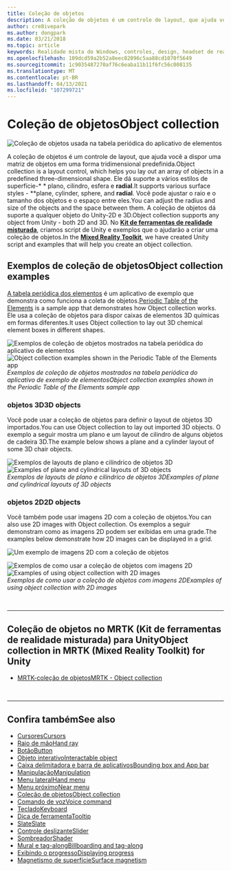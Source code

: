 ```yaml
---
title: Coleção de objetos
description: A coleção de objetos é um controle de layout, que ajuda você a dispor uma matriz de objetos em uma forma tridimensional predefinida.
author: cre8ivepark
ms.author: dongpark
ms.date: 03/21/2018
ms.topic: article
keywords: Realidade mista do Windows, controles, design, headset de realidade misturada, headset da realidade mista do Windows, headset da realidade virtual, HoloLens, coleta de objetos, 2D, 3D, MRTK, kit de ferramentas de realidade misturada
ms.openlocfilehash: 109dcd59a2b52a8eec82096c5aa88cd1070f5649
ms.sourcegitcommit: 1c9035487270af76c6eaba11b11f6fc56c008135
ms.translationtype: MT
ms.contentlocale: pt-BR
ms.lasthandoff: 04/13/2021
ms.locfileid: "107299721"
---
```

# <a name="object-collection"></a><span data-ttu-id="8c735-104">Coleção de objetos</span><span class="sxs-lookup"><span data-stu-id="8c735-104">Object collection</span></span>

![Coleção de objetos usada na tabela periódica do aplicativo de elementos](images/UX_Hero_ObjectCollection.jpg)<br>

<span data-ttu-id="8c735-106">A coleção de objetos é um controle de layout, que ajuda você a dispor uma matriz de objetos em uma forma tridimensional predefinida.</span><span class="sxs-lookup"><span data-stu-id="8c735-106">Object collection is a layout control, which helps you lay out an array of objects in a predefined three-dimensional shape.</span></span> <span data-ttu-id="8c735-107">Ele dá suporte a vários estilos de superfície-\* \* plano, cilindro, esfera e **radial**.</span><span class="sxs-lookup"><span data-stu-id="8c735-107">It supports various surface styles - \*\*plane, cylinder, sphere, and **radial**.</span></span> <span data-ttu-id="8c735-108">Você pode ajustar o raio e o tamanho dos objetos e o espaço entre eles.</span><span class="sxs-lookup"><span data-stu-id="8c735-108">You can adjust the radius and size of the objects and the space between them.</span></span> <span data-ttu-id="8c735-109">A coleção de objetos dá suporte a qualquer objeto do Unity-2D e 3D.</span><span class="sxs-lookup"><span data-stu-id="8c735-109">Object collection supports any object from Unity - both 2D and 3D.</span></span> <span data-ttu-id="8c735-110">No **[Kit de ferramentas de realidade misturada](https://microsoft.github.io/MixedRealityToolkit-Unity/Documentation/README_ObjectCollection.html)**, criamos script de Unity e exemplos que o ajudarão a criar uma coleção de objetos.</span><span class="sxs-lookup"><span data-stu-id="8c735-110">In the **[Mixed Reality Toolkit](https://microsoft.github.io/MixedRealityToolkit-Unity/Documentation/README_ObjectCollection.html)**, we have created Unity script and examples that will help you create an object collection.</span></span>

## <a name="object-collection-examples"></a><span data-ttu-id="8c735-111">Exemplos de coleção de objetos</span><span class="sxs-lookup"><span data-stu-id="8c735-111">Object collection examples</span></span>

<span data-ttu-id="8c735-112">[A tabela periódica dos elementos](../develop/unity/periodic-table-of-the-elements.md) é um aplicativo de exemplo que demonstra como funciona a coleta de objetos.</span><span class="sxs-lookup"><span data-stu-id="8c735-112">[Periodic Table of the Elements](../develop/unity/periodic-table-of-the-elements.md) is a sample app that demonstrates how Object collection works.</span></span> <span data-ttu-id="8c735-113">Ele usa a coleção de objetos para dispor caixas de elementos 3D químicas em formas diferentes.</span><span class="sxs-lookup"><span data-stu-id="8c735-113">It uses Object collection to lay out 3D chemical element boxes in different shapes.</span></span>

<span data-ttu-id="8c735-114">![Exemplos de coleção de objetos mostrados na tabela periódica do aplicativo de elementos](images/periodictable-collections-1000px.jpg)</span><span class="sxs-lookup"><span data-stu-id="8c735-114">![Object collection examples shown in the Periodic Table of the Elements app](images/periodictable-collections-1000px.jpg)</span></span><br>
<span data-ttu-id="8c735-115">*Exemplos de coleção de objetos mostrados na tabela periódica do aplicativo de exemplo de elementos*</span><span class="sxs-lookup"><span data-stu-id="8c735-115">*Object collection examples shown in the Periodic Table of the Elements sample app*</span></span>

### <a name="3d-objects"></a><span data-ttu-id="8c735-116">objetos 3D</span><span class="sxs-lookup"><span data-stu-id="8c735-116">3D objects</span></span>

<span data-ttu-id="8c735-117">Você pode usar a coleção de objetos para definir o layout de objetos 3D importados.</span><span class="sxs-lookup"><span data-stu-id="8c735-117">You can use Object collection to lay out imported 3D objects.</span></span> <span data-ttu-id="8c735-118">O exemplo a seguir mostra um plano e um layout de cilindro de alguns objetos de cadeira 3D.</span><span class="sxs-lookup"><span data-stu-id="8c735-118">The example below shows a plane and a cylinder layout of some 3D chair objects.</span></span>

<span data-ttu-id="8c735-119">![Exemplos de layouts de plano e cilíndrico de objetos 3D](images/objectcollection-3dobjects-1000px.jpg)</span><span class="sxs-lookup"><span data-stu-id="8c735-119">![Examples of plane and cylindrical layouts of 3D objects](images/objectcollection-3dobjects-1000px.jpg)</span></span><br>
<span data-ttu-id="8c735-120">*Exemplos de layouts de plano e cilíndrico de objetos 3D*</span><span class="sxs-lookup"><span data-stu-id="8c735-120">*Examples of plane and cylindrical layouts of 3D objects*</span></span>

### <a name="2d-objects"></a><span data-ttu-id="8c735-121">objetos 2D</span><span class="sxs-lookup"><span data-stu-id="8c735-121">2D objects</span></span>

<span data-ttu-id="8c735-122">Você também pode usar imagens 2D com a coleção de objetos.</span><span class="sxs-lookup"><span data-stu-id="8c735-122">You can also use 2D images with Object collection.</span></span> <span data-ttu-id="8c735-123">Os exemplos a seguir demonstram como as imagens 2D podem ser exibidas em uma grade.</span><span class="sxs-lookup"><span data-stu-id="8c735-123">The examples below demonstrate how 2D images can be displayed in a grid.</span></span>

![Um exemplo de imagens 2D com a coleção de objetos](images/940px-layout-3dobjects-3.jpg)

<span data-ttu-id="8c735-125">![Exemplos de como usar a coleção de objetos com imagens 2D](images/940px-layout-2dimages.jpg)</span><span class="sxs-lookup"><span data-stu-id="8c735-125">![Examples of using object collection with 2D images](images/940px-layout-2dimages.jpg)</span></span><br>
<span data-ttu-id="8c735-126">*Exemplos de como usar a coleção de objetos com imagens 2D*</span><span class="sxs-lookup"><span data-stu-id="8c735-126">*Examples of using object collection with 2D images*</span></span>

<br>

---

## <a name="object-collection-in-mrtk-mixed-reality-toolkit-for-unity"></a><span data-ttu-id="8c735-127">Coleção de objetos no MRTK (Kit de ferramentas de realidade misturada) para Unity</span><span class="sxs-lookup"><span data-stu-id="8c735-127">Object collection in MRTK (Mixed Reality Toolkit) for Unity</span></span>

* [<span data-ttu-id="8c735-128">MRTK-coleção de objetos</span><span class="sxs-lookup"><span data-stu-id="8c735-128">MRTK - Object collection</span></span>](https://docs.microsoft.com/windows/mixed-reality/mrtk-unity/features/ux-building-blocks/object-collection)

<br>

---

## <a name="see-also"></a><span data-ttu-id="8c735-129">Confira também</span><span class="sxs-lookup"><span data-stu-id="8c735-129">See also</span></span>

* [<span data-ttu-id="8c735-130">Cursores</span><span class="sxs-lookup"><span data-stu-id="8c735-130">Cursors</span></span>](cursors.md)
* [<span data-ttu-id="8c735-131">Raio de mão</span><span class="sxs-lookup"><span data-stu-id="8c735-131">Hand ray</span></span>](point-and-commit.md)
* [<span data-ttu-id="8c735-132">Botão</span><span class="sxs-lookup"><span data-stu-id="8c735-132">Button</span></span>](button.md)
* [<span data-ttu-id="8c735-133">Objeto interativo</span><span class="sxs-lookup"><span data-stu-id="8c735-133">Interactable object</span></span>](interactable-object.md)
* [<span data-ttu-id="8c735-134">Caixa delimitadora e barra de aplicativos</span><span class="sxs-lookup"><span data-stu-id="8c735-134">Bounding box and App bar</span></span>](app-bar-and-bounding-box.md)
* [<span data-ttu-id="8c735-135">Manipulação</span><span class="sxs-lookup"><span data-stu-id="8c735-135">Manipulation</span></span>](direct-manipulation.md)
* [<span data-ttu-id="8c735-136">Menu lateral</span><span class="sxs-lookup"><span data-stu-id="8c735-136">Hand menu</span></span>](hand-menu.md)
* [<span data-ttu-id="8c735-137">Menu próximo</span><span class="sxs-lookup"><span data-stu-id="8c735-137">Near menu</span></span>](near-menu.md)
* [<span data-ttu-id="8c735-138">Coleção de objetos</span><span class="sxs-lookup"><span data-stu-id="8c735-138">Object collection</span></span>](object-collection.md)
* [<span data-ttu-id="8c735-139">Comando de voz</span><span class="sxs-lookup"><span data-stu-id="8c735-139">Voice command</span></span>](voice-input.md)
* [<span data-ttu-id="8c735-140">Teclado</span><span class="sxs-lookup"><span data-stu-id="8c735-140">Keyboard</span></span>](keyboard.md)
* [<span data-ttu-id="8c735-141">Dica de ferramenta</span><span class="sxs-lookup"><span data-stu-id="8c735-141">Tooltip</span></span>](tooltip.md)
* [<span data-ttu-id="8c735-142">Slate</span><span class="sxs-lookup"><span data-stu-id="8c735-142">Slate</span></span>](slate.md)
* [<span data-ttu-id="8c735-143">Controle deslizante</span><span class="sxs-lookup"><span data-stu-id="8c735-143">Slider</span></span>](slider.md)
* [<span data-ttu-id="8c735-144">Sombreador</span><span class="sxs-lookup"><span data-stu-id="8c735-144">Shader</span></span>](shader.md)
* [<span data-ttu-id="8c735-145">Mural e tag-along</span><span class="sxs-lookup"><span data-stu-id="8c735-145">Billboarding and tag-along</span></span>](billboarding-and-tag-along.md)
* [<span data-ttu-id="8c735-146">Exibindo o progresso</span><span class="sxs-lookup"><span data-stu-id="8c735-146">Displaying progress</span></span>](progress.md)
* [<span data-ttu-id="8c735-147">Magnetismo de superfície</span><span class="sxs-lookup"><span data-stu-id="8c735-147">Surface magnetism</span></span>](surface-magnetism.md)
